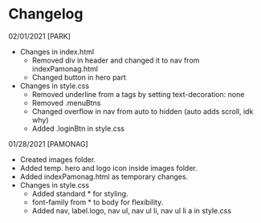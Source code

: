 # Changelog

02/01/2021 [PARK]

- Changes in index.html
  - Removed div in header and changed it to nav from indexPamonag.html
  - Changed button in hero part
- Changes in style.css
  - Removed underline from a tags by setting text-decoration: none
  - Removed .menuBtns
  - Changed overflow in nav from auto to hidden (auto adds scroll, idk why)
  - Added .loginBtn in style.css


01/28/2021 [PAMONAG]

- Created images folder.
- Added temp. hero and logo icon inside images folder.
- Added indexPamonag.html as temporary changes.
- Changes in style.css
  - Added standard \* for styling.
  - font-family from \* to body for flexibility.
  - Added nav, label.logo, nav ul, nav ul li, nav ul li a in style.css

